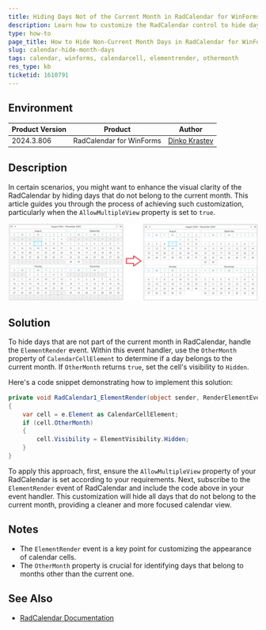```yaml
---
title: Hiding Days Not of the Current Month in RadCalendar for WinForms
description: Learn how to customize the RadCalendar control to hide days that do not belong to the current month, enhancing the calendar's visual clarity.
type: how-to
page_title: How to Hide Non-Current Month Days in RadCalendar for WinForms
slug: calendar-hide-month-days
tags: calendar, winforms, calendarcell, elementrender, othermonth
res_type: kb
ticketid: 1610791
---
```


## Environment

|Product Version|Product|Author|
|----|----|----|
|2024.3.806|RadCalendar for WinForms|[Dinko Krastev](https://www.telerik.com/blogs/author/dinko-krastev)|

## Description

In certain scenarios, you might want to enhance the visual clarity of the RadCalendar by hiding days that do not belong to the current month. This article guides you through the process of achieving such customization, particularly when the `AllowMultipleView` property is set to `true`.

![calendar-hide-month-days-calendar  001](images/calendar-hide-month-days-calendar001.png)

## Solution

To hide days that are not part of the current month in RadCalendar, handle the `ElementRender` event. Within this event handler, use the `OtherMonth` property of `CalendarCellElement` to determine if a day belongs to the current month. If `OtherMonth` returns `true`, set the cell's visibility to `Hidden`.

Here's a code snippet demonstrating how to implement this solution:

````C#
private void RadCalendar1_ElementRender(object sender, RenderElementEventArgs e)
{
    var cell = e.Element as CalendarCellElement;    
    if (cell.OtherMonth)
    {
        cell.Visibility = ElementVisibility.Hidden;
    }    
}
````

To apply this approach, first, ensure the `AllowMultipleView` property of your RadCalendar is set according to your requirements. Next, subscribe to the `ElementRender` event of RadCalendar and include the code above in your event handler. This customization will hide all days that do not belong to the current month, providing a cleaner and more focused calendar view.

## Notes

- The `ElementRender` event is a key point for customizing the appearance of calendar cells.
- The `OtherMonth` property is crucial for identifying days that belong to months other than the current one.

## See Also
* [RadCalendar Documentation](https://docs.telerik.com/devtools/winforms/controls/calendar/overview)
